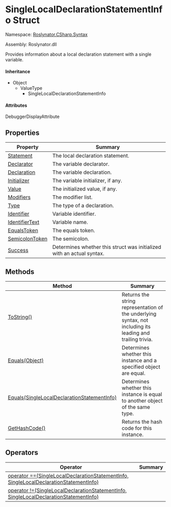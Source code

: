 # SingleLocalDeclarationStatementInfo Struct

Namespace: [Roslynator.CSharp.Syntax](../README.md)

Assembly: Roslynator\.dll


Provides information about a local declaration statement with a single variable\.

#### Inheritance

* Object
  * ValueType
    * SingleLocalDeclarationStatementInfo

#### Attributes

DebuggerDisplayAttribute

## Properties

| Property| Summary|
| --- | --- |
| [Statement](Statement/README.md) | The local declaration statement\. |
| [Declarator](Declarator/README.md) | The variable declarator\. |
| [Declaration](Declaration/README.md) | The variable declaration\. |
| [Initializer](Initializer/README.md) | The variable initializer, if any\. |
| [Value](Value/README.md) | The initialized value, if any\. |
| [Modifiers](Modifiers/README.md) | The modifier list\. |
| [Type](Type/README.md) | The type of a declaration\. |
| [Identifier](Identifier/README.md) | Variable identifier\. |
| [IdentifierText](IdentifierText/README.md) | Variable name\. |
| [EqualsToken](EqualsToken/README.md) | The equals token\. |
| [SemicolonToken](SemicolonToken/README.md) | The semicolon\. |
| [Success](Success/README.md) | Determines whether this struct was initialized with an actual syntax\. |

## Methods

| Method| Summary|
| --- | --- |
| [ToString()](ToString/README.md) | Returns the string representation of the underlying syntax, not including its leading and trailing trivia\. |
| [Equals(Object)](Equals/README.md) | Determines whether this instance and a specified object are equal\. |
| [Equals(SingleLocalDeclarationStatementInfo)](Equals/README.md) | Determines whether this instance is equal to another object of the same type\. |
| [GetHashCode()](GetHashCode/README.md) | Returns the hash code for this instance\. |

## Operators

| Operator| Summary|
| --- | --- |
| [operator ==(SingleLocalDeclarationStatementInfo, SingleLocalDeclarationStatementInfo)](op_Equality/README.md) | |
| [operator !=(SingleLocalDeclarationStatementInfo, SingleLocalDeclarationStatementInfo)](op_Inequality/README.md) | |

